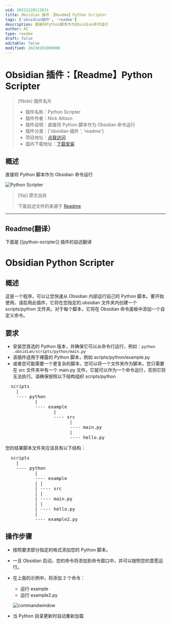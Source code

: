 ```yaml
---
uid: 20231220112631
title: Obsidian 插件：【Readme】Python Scripter
tags: ['obsidian插件', 'readme']
description: 直接将Python脚本作为Obsidian命令运行
author: AI
type: readme
draft: false
editable: false
modified: 20230101000000
---
```


# Obsidian 插件：【Readme】Python Scripter

> [!Note] 插件名片
> - 插件名称：Python Scripter
> - 插件作者：Nick Allison
> - 插件说明：直接将 Python 脚本作为 Obsidian 命令运行
> - 插件分类：['obsidian 插件 ', 'readme']
> - 项目地址：[点我访问](https://github.com/nickrallison/obsidian-python-scripter)
> - 国内下载地址：[下载安装](https://pkmer.cn/products/plugin/pluginMarket/?python-scripter)

## 概述

直接将 Python 脚本作为 Obsidian 命令运行

![Python Scripter](https://cdn.pkmer.cn/covers/python-scripter.png!pkmer)

> [!tip] 原文出处
>
>下面自述文件的来源于 [Readme](https://ghproxy.net/https://raw.githubusercontent.com/nickrallison/obsidian-python-scripter/master/README.md)

---

## Readme(翻译）

下面是 [[python-scripter]] 插件的自述翻译

# Obsidian Python Scripter

## 概述

这是一个程序，可以让您快速从 Obsidian 内部运行自己的 Python 脚本。要开始使用，请启用此插件，它将在您指定的.obsidian 文件夹内创建一个 scripts/python 文件夹。对于每个脚本，它将在 Obsidian 命令面板中添加一个自定义命令。

## 要求

- 安装您首选的 Python 版本，并确保它可以从命令行运行，例如：```python .obsidian/scripts/python/main.py```
- 该插件适用于裸露的 Python 脚本，例如 scripts/python/example.py
- 或者您可能需要一个更复杂的脚本，您可以将一个文件夹作为脚本。您只需要在 src 文件夹中有一个 main.py 文件，它就可以作为一个命令运行，否则它将无法执行。请确保按照以下结构组织 scripts/python
<pre>
  scripts
    |
    ---- python
           |
           ---- example
                  |
                  ---- src
                        |
                        ---- main.py
                        |
                        ---- hello.py
</pre>

   您的结果脚本文件夹应该具有以下结构：

  <pre>
  scripts
    |
    ---- python
           |
           ---- example
           | |
           | ---- src
           | |
           | ---- main.py
           | |
           | ---- hello.py
           |
           ---- example2.py
</pre>

## 操作步骤

 - 按照要求部分指定的格式添加您的 Python 脚本。
 - 一旦 Obsidian 启动，您的命令将添加到命令窗口中，并可以按照您的意愿运行。
 - 在上面的示例中，将添加 2 个命令：
 	- 运行 example
  	- 运行 example2.py

   ![commandwindow](https://cdn.pkmer.cn/covers/python-scripter_1_0.png!pkmer)

- 当 Python 目录更新时自动重新加载



